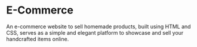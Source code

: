 # E-Commerce
An e-commerce website to sell homemade products, built using HTML and CSS, serves as a simple and elegant platform to showcase and sell your handcrafted items online.
